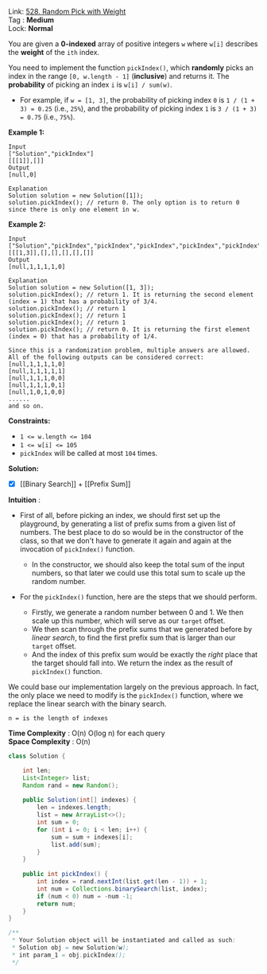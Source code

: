 Link: [528. Random Pick with Weight](https://leetcode.com/problems/random-pick-with-weight/) <br>
Tag : **Medium**<br>
Lock: **Normal**

You are given a **0-indexed** array of positive integers `w` where `w[i]` describes the **weight** of the `ith` index.

You need to implement the function `pickIndex()`, which **randomly** picks an index in the range `[0, w.length - 1]` (**inclusive**) and returns it. The **probability** of picking an index `i` is `w[i] / sum(w)`.

-   For example, if `w = [1, 3]`, the probability of picking index `0` is `1 / (1 + 3) = 0.25` (i.e., `25%`), and the probability of picking index `1` is `3 / (1 + 3) = 0.75` (i.e., `75%`).

**Example 1:**
```
Input
["Solution","pickIndex"]
[[[1]],[]]
Output
[null,0]

Explanation
Solution solution = new Solution([1]);
solution.pickIndex(); // return 0. The only option is to return 0 since there is only one element in w.
```

**Example 2:**
```
Input
["Solution","pickIndex","pickIndex","pickIndex","pickIndex","pickIndex"]
[[[1,3]],[],[],[],[],[]]
Output
[null,1,1,1,1,0]

Explanation
Solution solution = new Solution([1, 3]);
solution.pickIndex(); // return 1. It is returning the second element (index = 1) that has a probability of 3/4.
solution.pickIndex(); // return 1
solution.pickIndex(); // return 1
solution.pickIndex(); // return 1
solution.pickIndex(); // return 0. It is returning the first element (index = 0) that has a probability of 1/4.

Since this is a randomization problem, multiple answers are allowed.
All of the following outputs can be considered correct:
[null,1,1,1,1,0]
[null,1,1,1,1,1]
[null,1,1,1,0,0]
[null,1,1,1,0,1]
[null,1,0,1,0,0]
......
and so on.
```

**Constraints:**
-   `1 <= w.length <= 104`
-   `1 <= w[i] <= 105`
-   `pickIndex` will be called at most `104` times.

**Solution:**

- [x] [[Binary Search]] + [[Prefix Sum]]

**Intuition** :

-   First of all, before picking an index, we should first set up the playground, by generating a list of prefix sums from a given list of numbers. The best place to do so would be in the constructor of the class, so that we don't have to generate it again and again at the invocation of `pickIndex()` function.    
    -   In the constructor, we should also keep the total sum of the input numbers, so that later we could use this total sum to scale up the random number.

-   For the `pickIndex()` function, here are the steps that we should perform.
    -   Firstly, we generate a random number between 0 and 1. We then scale up this number, which will serve as our `target` offset.
    -   We then scan through the prefix sums that we generated before by _linear search_, to find the first prefix sum that is larger than our `target` offset.        
    -   And the index of this prefix sum would be exactly the _right_ place that the target should fall into. We return the index as the result of `pickIndex()` function.

We could base our implementation largely on the previous approach. In fact, the only place we need to modify is the `pickIndex()` function, where we replace the linear search with the binary search.

```
n = is the length of indexes
```
**Time Complexity** : O(n) O(log n) for each query<br>
**Space Complexity** : O(n)

```java
class Solution {

    int len;
    List<Integer> list;
    Random rand = new Random();
    
    public Solution(int[] indexes) {
        len = indexes.length;
        list = new ArrayList<>();
        int sum = 0;
        for (int i = 0; i < len; i++) {
            sum = sum + indexes[i];
            list.add(sum);
        }
    }
    
    public int pickIndex() {
        int index = rand.nextInt(list.get(len - 1)) + 1;
        int num = Collections.binarySearch(list, index);
        if (num < 0) num = -num -1;
        return num;
    }
}

/**
 * Your Solution object will be instantiated and called as such:
 * Solution obj = new Solution(w);
 * int param_1 = obj.pickIndex();
 */
```
